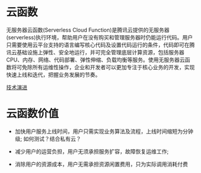 # 云函数
无服务器云函数(Serverless Cloud Function)是腾讯云提供的无服务器(serverless)执行环境，帮助用户在没有购买和管理服务器时仍能运行代码。用户只需要使用云平台支持的语言编写核心代码及设置代码运行的条件，代码即可在腾讯云基础设施上弹性、安全地运行，并可完全管理底层计算资源，包括服务器CPU、内存、网络、代码部署、弹性伸缩、负载均衡等服务。使用无服务器云函数将可免除所有运维性操作，企业和开发者可以更加专注于核心业务的开发，实现快速上线和迭代，把握业务发展的节奏。

[技术演进](https://pic4.zhimg.com/v2-e26c3aaac1811f89aaaff94ff6b29acd_r.jpg)

# 云函数价值
- 加快用户服务上线时间，用户只需实现业务算法及流程，上线时间缩短为分钟级;
如何测试？结合私有云？

- 减少用户的运营负担，用户无须承担服务扩容，故障恢复运维工作;
- 消除用户的资源成本，用户无需承担资源闲置费用，只为实际调用消耗付费
